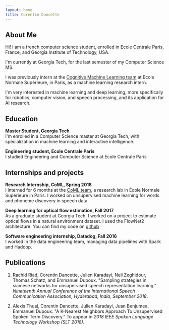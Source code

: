 ```yaml
---
layout: home
title: Corentin Dancette
---
```



## About Me

Hi! I am a french computer science student, enrolled in Ecole Centrale Paris, France, and Georgia Institute of Technology, USA.

I'm currently at Georgia Tech, for the last semester of my Computer Science MS.

I was previously intern at the [Cognitive Machine Learning team](http://www.lscp.net/persons/dupoux/bootphon/index.html) at Ecole Normale Supérieure, in Paris, as a machine learning research intern.

I'm very interested in machine learning and deep learning, more specifically for robotics, computer vision, and speech processing, and its application for AI research.

## Education

**Master Student, Georgia Tech**  
I'm enrolled in a Computer Science master at Georgia Tech, with specialization in machine learning and interactive intelligence.

**Engineering student, Ecole Centrale Paris**  
I studied Engineering and Computer Science at Ecole Centrale Paris

## Internships and projects

**Research Internship, CoML, Spring 2018**  
I interned for 6 months at the [CoML team](http://www.lscp.net/persons/dupoux/bootphon/index.html), a research lab in École Normale Supérieure in Paris. I worked on unsupervised machine learning for words and phoneme discovery
in speech data.

**Deep learning for optical flow estimation, Fall 2017**  
As a graduate student at Georgia Tech, I worked on a project to estimate optical flows in a natural environment dataset. 
I used the FlowNet2 architecture. You can find my code on [github](https://github.com/cdancette/flownet-tools)

**Software engineering internship, Datadog, Fall 2016**  
I worked in the data engineering team, managing data pipelines with Spark and Hadoop. 


## Publications

1. Rachid Riad, Corentin Dancette, Julien Karadayi, Neil Zeghidour, Thomas Schatz, and Emmanuel Dupoux. "Sampling strategies in siamese networks for unsupervised speech representation learning." *Nineteenth Annual Conference of the International Speech Communication Association, Hyderabad, India, September 2018*.

2. Alexis Thual, Corentin Dancette, Julien Karadayi, Juan Benjumea, Emmanuel Dupoux. "A K-Nearest Neighbors Approach To Unsupervised Spoken Term Discovery." To appear in *2018 IEEE Spoken Language Technology Workshop (SLT 2018).*

<!-- 
## Links

## Publications


## Typography


This is a [link](http://google.com). Something *italics* and something **bold**.

Here is a table

Year | Award | Category
-----|-------|--------
2014 | Emmy  | Won Outstanding Lead Actor in a miniseries or a movie
2015 | BAFTA | Nominated for Best Leading Actor for Sherlock
2014 | Satellite | Won Best Actor miniseries or television film

Here is a horizontal rule

---

Here is a blockquote

> To a great mind, nothing is little

## References

* Foo Bar: Head of Department, Placeholder Names, Lorem
* John Doe: Associate Professor, Department of Computer Science, Ipsum
 -->
